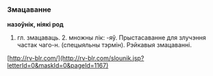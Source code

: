 ### Змацаванне
**назоўнік, ніякі род**

1. гл. змацаваць. 2. множны лік: -яў. Прыстасаванне для злучэння частак чаго-н. (спецыяльны тэрмін). Рэйкавыя змацаванні.

<a rel="author">[http://rv-blr.com/](http://rv-blr.com/slounik.jsp?letterId=0&maskId=0&pageId=1167)</a>
